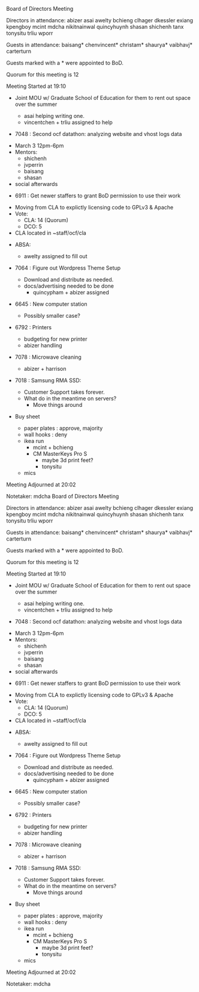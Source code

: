 Board of Directors Meeting

Directors in attendance:
abizer
asai
awelty
bchieng
clhager
dkessler
exiang
kpengboy
mcint
mdcha
nikitnainwal
quincyhuynh
shasan
shichenh
tanx
tonysitu
trliu
wporr

Guests in attendance:
baisang*
chenvincent*
christam*
shaurya*
vaibhavj*
carterturn

Guests marked with a * were appointed to BoD.

Quorum for this meeting is 12

Meeting Started at 19:10

* Joint MOU w/ Graduate School of Education for them to rent out space over the
  summer
  - asai helping writing one.
  - vincentchen + trliu assigned to help

* 7048 : Second ocf datathon: analyzing website and vhost logs data
 - March 3 12pm-6pm
 - Mentors:
   - shichenh
   - jvperrin
   - baisang
   - shasan
 - social afterwards

* 6911 : Get newer staffers to grant BoD permission to use their work
 - Moving from CLA to explictly licensing code to GPLv3 & Apache
 - Vote:
   - CLA: 14 (Quorum)
   - DCO: 5
 - CLA located in ~staff/ocf/cla

* ABSA: 
  - awelty assigned to fill out

* 7064 : Figure out Wordpress Theme Setup
  - Download and distribute as needed. 
  - docs/advertising needed to be done
    - quincypham + abizer assigned

* 6645 : New computer station
  - Possibly smaller case?

* 6792 : Printers
  - budgeting for new printer
  - abizer handling

* 7078 : Microwave cleaning
  - abizer + harrison

* 7018 : Samsung RMA SSD:
  - Customer Support takes forever.
  - What do in the meantime on servers?
    - Move things around

* Buy sheet
  - paper plates : approve, majority
  - wall hooks   : deny
  - ikea run
    - mcint + bchieng
    - CM MasterKeys Pro S
      - maybe 3d print feet?
      - tonysitu 
  - mics

Meeting Adjourned at 20:02

Notetaker: mdcha
Board of Directors Meeting

Directors in attendance:
abizer
asai
awelty
bchieng
clhager
dkessler
exiang
kpengboy
mcint
mdcha
nikitnainwal
quincyhuynh
shasan
shichenh
tanx
tonysitu
trliu
wporr

Guests in attendance:
baisang*
chenvincent*
christam*
shaurya*
vaibhavj*
carterturn

Guests marked with a * were appointed to BoD.

Quorum for this meeting is 12

Meeting Started at 19:10

* Joint MOU w/ Graduate School of Education for them to rent out space over the
  summer
  - asai helping writing one.
  - vincentchen + trliu assigned to help

* 7048 : Second ocf datathon: analyzing website and vhost logs data
 - March 3 12pm-6pm
 - Mentors:
   - shichenh
   - jvperrin
   - baisang
   - shasan
 - social afterwards

* 6911 : Get newer staffers to grant BoD permission to use their work
 - Moving from CLA to explictly licensing code to GPLv3 & Apache
 - Vote:
   - CLA: 14 (Quorum)
   - DCO: 5
 - CLA located in ~staff/ocf/cla

* ABSA: 
  - awelty assigned to fill out

* 7064 : Figure out Wordpress Theme Setup
  - Download and distribute as needed. 
  - docs/advertising needed to be done
    - quincypham + abizer assigned

* 6645 : New computer station
  - Possibly smaller case?

* 6792 : Printers
  - budgeting for new printer
  - abizer handling

* 7078 : Microwave cleaning
  - abizer + harrison

* 7018 : Samsung RMA SSD:
  - Customer Support takes forever.
  - What do in the meantime on servers?
    - Move things around

* Buy sheet
  - paper plates : approve, majority
  - wall hooks   : deny
  - ikea run
    - mcint + bchieng
    - CM MasterKeys Pro S
      - maybe 3d print feet?
      - tonysitu 
  - mics

Meeting Adjourned at 20:02

Notetaker: mdcha
